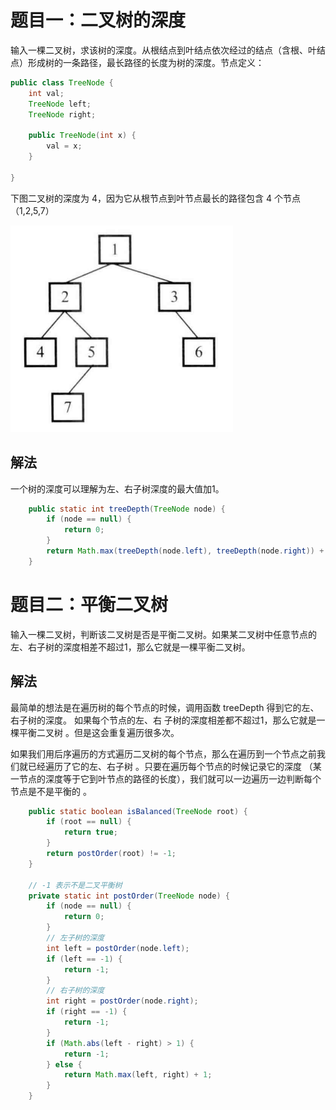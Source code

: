 # 题目一：二叉树的深度

输入一棵二叉树，求该树的深度。从根结点到叶结点依次经过的结点（含根、叶结点）形成树的一条路径，最长路径的长度为树的深度。节点定义：

```java
public class TreeNode {
    int val;
    TreeNode left;
    TreeNode right;

    public TreeNode(int x) {
        val = x;
    }

}
```

下图二叉树的深度为 4，因为它从根节点到叶节点最长的路径包含 4 个节点（1,2,5,7）

![image-20220515110051919](55.二叉树的深度.assets/image-20220515110051919.png)

## 解法

一个树的深度可以理解为左、右子树深度的最大值加1。

```java
    public static int treeDepth(TreeNode node) {
        if (node == null) {
            return 0;
        }
        return Math.max(treeDepth(node.left), treeDepth(node.right)) + 1;
    }
```

# 题目二：平衡二叉树

输入一棵二叉树，判断该二叉树是否是平衡二叉树。如果某二叉树中任意节点的左、右子树的深度相差不超过1，那么它就是一棵平衡二叉树。

## 解法

最简单的想法是在遍历树的每个节点的时候，调用函数 treeDepth 得到它的左、右子树的深度。 如果每个节点的左、右 子树的深度相差都不超过1，那么它就是一棵平衡二叉树 。但是这会重复遍历很多次。

如果我们用后序遍历的方式遍历二叉树的每个节点，那么在遍历到一个节点之前我们就已经遍历了它的左、右子树 。只要在遍历每个节点的时候记录它的深度 （某一节点的深度等于它到叶节点的路径的长度），我们就可以一边遍历一边判断每个节点是不是平衡的 。

```java
    public static boolean isBalanced(TreeNode root) {
        if (root == null) {
            return true;
        }
        return postOrder(root) != -1;
    }

    // -1 表示不是二叉平衡树
    private static int postOrder(TreeNode node) {
        if (node == null) {
            return 0;
        }
        // 左子树的深度
        int left = postOrder(node.left);
        if (left == -1) {
            return -1;
        }
        // 右子树的深度
        int right = postOrder(node.right);
        if (right == -1) {
            return -1;
        }
        if (Math.abs(left - right) > 1) {
            return -1;
        } else {
            return Math.max(left, right) + 1;
        }
    }
```

